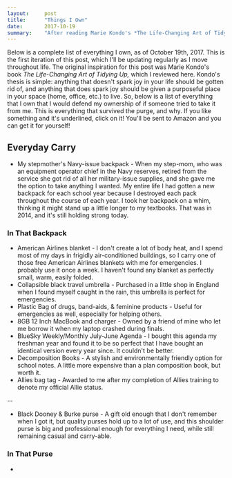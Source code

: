 ```yaml
---
layout:     post
title:      "Things I Own"
date:       2017-10-19
summary:    "After reading Marie Kondo's *The Life-Changing Art of Tidying Up* I was inspired to get rid of everything I own that doesn't spark joy in my life. In doing so, I had to touch and truly consider throwing away everything I own. Here's what I decided to keep and why."
---
```


Below is a complete list of everything I own, as of October 19th, 2017. This is the first iteration of this post, which I'll be updating regularly as I move throughout life. The original inspiration for this post was Marie Kondo's book *The Life-Changing Art of Tidying Up,* which I reviewed here. Kondo's thesis is simple: anything that doesn't spark joy in your life should be gotten rid of, and anything that does spark joy should be given a purposeful place in your space (home, office, etc.) to live. So, below is a list of everything that I own that I would defend my ownership of if someone tried to take it from me. This is everything that survived the purge, and why. If you like something and it's underlined, click on it! You'll be sent to Amazon and you can get it for yourself!

## Everyday Carry


* My stepmother's Navy-issue backpack - When my step-mom, who was an equipment operator chief in the Navy reserves, retired from the service she got rid of all her military-issue supplies, and she gave me the option to take anything I wanted. My entire life I had gotten a new backpack for each school year because I destroyed each pack throughout the course of each year. I took her backpack on a whim, thinking it might stand up a little longer to my textbooks. That was in 2014, and it's still holding strong today.

### In That Backpack

* American Airlines blanket - I don't create a lot of body heat, and I spend most of my days in frigidly air-conditioned buildings, so I carry one of those free American Airlines blankets with me for emergencies. I probably use it once a week. I haven't found any blanket as perfectly small, warm, easily folded. 
* Collapsible black travel umbrella - Purchased in a little shop in England when I found myself caught in the rain, this umbrella is perfect for emergencies. 
* Plastic Bag of drugs, band-aids, & feminine products - Useful for emergencies as well, especially for helping others. 
* 8GB 12 Inch MacBook and charger - Owned by a friend of mine who let me borrow it when my laptop crashed during finals.
* BlueSky Weekly/Monthly July-June Agenda - I bought this agenda my freshman year and found it to be so perfect that I have bought an identical version every year since. It couldn't be better. 
* Decomposition Books - A stylish and environmentally friendly option for school notes. A little more expensive than a plan composition book, but worth it. 
* Allies bag tag - Awarded to me after my completion of Allies training to denote my official Allie status. 

--

* Black Dooney & Burke purse - A gift old enough that I don't remember when I got it, but quality purses hold up to a lot of use, and this shoulder purse is big and professional enough for everything I need, while still remaining casual and carry-able.

### In That Purse

* 










